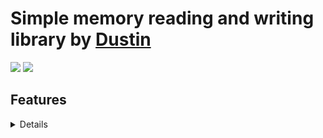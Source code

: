 # Simple memory reading and writing library by [Dustin](https://github.com/Dustin21335)

[![](https://img.shields.io/nuget/v/SimpleMemoryReading.svg?style=for-the-badge)](https://www.nuget.org/packages/SimpleMemoryReading/)
[![](https://img.shields.io/nuget/dt/SimpleMemoryReading.svg?style=for-the-badge)](https://www.nuget.org/packages/SimpleMemoryReading/)

## Features
<details>

  ### Simple Memory Reading

  #### Initializing
  - **Simple Memory Reading (String) (SimpleMemoryReading):** Initializes using the name of the process.
  - **Simple Memory Reading (Int) (SimpleMemoryReading):** Initializes using the process ID.
  - **Simple Memory Reading (Process) (SimpleMemoryReading):** Initializes using Process.
  
  #### Properties
  - **Process () (Process):** Gets the process
  - **Handle () (IntPtr):** Gets the process handle
  - **Is 64 () (Bool):** Gets if the process is 64 bit
  - **All Regions () (List&lt;Imports.Region>):** Gets all regions of the process
  - **Module Memory Regions () (List&lt;Imports.Region&gt;):** Gets module regions of the process
  - **Mapped Memory Regions () (List&lt;Imports.Region&gt;):** Gets mapped regions of the process
  - **Private Memory Regions () (List&lt;Imports.Region&gt;):** Gets private regions of the process
  - **Free Memory Regions () (List&lt;Imports.Region&gt;):** Gets free regions of the process
  - **Reserved Memory Regions () (List&lt;Imports.Region&gt;):** Gets reserved regions of the process
  
  #### Methods
  - **Initialize (Process) ():** Used for initializing
  - **Get Module (String) (ProcessModule):** Gets Process Module
  - **Get Module Base (String) (IntPtr):** Gets Process Module address base intptr
  - **Get Regions () (Imports.Region):** Gets all regions in the process
  - **Read Bytes (Byte[]) (IntPtr, Int, IntPtr[]):** Gets bytes from an address 
  - **Read Bytes (Byte[]) (IntPtr, IntPtr[]):** Gets bytes from an address
  - **Read Pointer (IntPtr) (IntPtr, IntPtr[]):** Gets the address the provided address points to
  - **Read (T) (IntPtr, IntPtr[]):** Gets the value of any single value excluding strings
  - **Read Array (T[]) (IntPtr, IntPtr[]):** Gets the value of any array value
  - **Read String (String) (IntPtr, Int, Encoding, IntPtr[]):** Gets the value of a string
  - **Write Bytes (Bool) (IntPtr, Byte[], Int, IntPtr[]):** Write bytes to an address
  - **Write Bytes (Bool) (IntPtr, Byte[], IntPtr[]):** Write bytes to an address
  - **Write (bool) (IntPtr, T, IntPtr[]):** Writes the value of any single value excluding strings
  - **Write Array (Bool) (IntPtr, T[], IntPtr[]):** Write the value of any array value
  - **Write String (Bool) (IntPtr, String, Encoding, IntPtr[]):** Writes the value of a string
  - **AOB Scan Region (List&lt;IntPtr&gt;) (Imports.Region, byte[], Masks):** Scans a region that use a specific array of bytes
  - **AOB Scan Region (List&lt;IntPtr&gt;) (Imports.Region, String, String, Masks):** Scans a region that use a specific array of bytes 
  - **AOB Scan Regions (List&lt;IntPtr&gt;) (Imports.Region, byte[], Masks):** Scans regions that use a specific array of bytes
  - **AOB Scan Regions (List&lt;IntPtr&gt;) (Imports.Region, String, String, Masks):** Scans regions that use a specific array of bytes 
  - **AOB Scan Module Regions (List&lt;IntPtr&gt;) (String, String, String, Masks):** Scans the regions of a specific module
  - **AOB Scan Module Regions (List&lt;IntPtr&gt;) (ProcessModule, String, String, Masks):** Scans the regions of a specific module
  - **AOB Scan Module Regions (List&lt;IntPtr&gt;) (String, String, Masks):** Scans all module regions that use a specific array of bytes
  - **AOB Scan Mapped Regions (List&lt;IntPtr&gt;) (String, String, Masks):** Scans all mapped regions that use a specific array of bytes
  - **AOB Scan Private Regions (List&lt;IntPtr&gt;) (String, String, Masks):** Scans all private regions that use a specific array of bytes
  - **AOB Scan Free Regions (List&lt;IntPtr&gt;) (String, String, Masks):** Scans all free regions that use a specific array of bytes
  - **AOB Scan Reserved Regions (List&lt;IntPtr&gt;) (String, String, Masks):** Scans all reserved regions that use a specific array of bytes
  - **Pattern To Bytes (List&lt;IntPtr&gt;) (String, String):** Converts a string to bytes
  - **Freeze Thread (ProcessThread) ():** Freezes a process thread
  - **Unfreeze Thread (ProcessThread) ():** Freezes a process thread
  - **Freeze Process (Process) ():** Freezes a process
  - **Freeze Process () ():** Freezes the process selected process from initializing
  - **Unfreeze Process (Process) ():** Unfreezes a process
  - **Unfreeze Process () ():** Unfreeze the process selected process from initializing
  - **Freeze Address () (IntPtr, T, int, bool):** Freezes an address using a task loop
  - **Unfreeze Address () (IntPtr, T, int, bool):** Unfreezes an address and stops the task loop

  ### Imports

  - **Region (IntPtr, IntPtr, MemoryProtect, IntPtr, MemoryState, MemoryProtect, MemoryType):** This contains BaseAddress, AllocationBase, AllocationProtect, RegionSize, State, Protect, Type
  - **MemoryState (Uint):** This contains Commit, Reserve, Free
  - **MemoryType (Uint):** This contains Private, Mapped, Image
  - **MemoryProtect (Uint):** This contains NoAccess, ReadOnly, ReadWrite, WriteCopy, Execute, ExecuteRead, ExecuteReadCopy, Guard, NoCache, WriteCombine

  ### Masks

  #### Initializing
  - **Masks (Uint):** Initializes using Uint
  
  #### Properties
  - **ReadableMask (Mask):** This contains the ReadOnly, ReadWrite, ExecuteRead, ExecuteReadWrite, ExecuteWriteCopy, and WriteCopy from MemoryProtect
  - **WritableMask (Mask):** This contains the ReadWrite, ExecuteReadWrite, ExecuteReadCopy, ExecuteWriteCopy, WriteCopy from MemoryProtect

</details>
